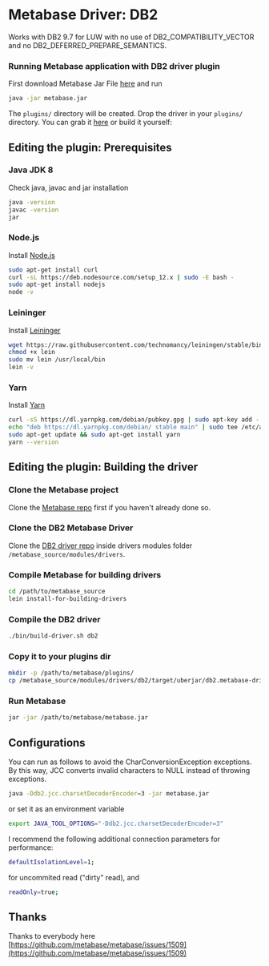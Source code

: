 
# Metabase Driver: DB2

Works with DB2 9.7 for LUW with no use of DB2_COMPATIBILITY_VECTOR and no DB2_DEFERRED_PREPARE_SEMANTICS. 

###  Running Metabase application with DB2 driver plugin
First download Metabase Jar File [here](https://metabase.com/start/other.html)  and run
```bash
java -jar metabase.jar
```
The `plugins/` directory will be created. Drop the driver in your `plugins/` directory. You can grab it [here](https://github.com/cabo40/metabase-db2-driver/releases/download/v0.1-alpha/db2.metabase-driver.jar) or build it yourself:

##  Editing the plugin: Prerequisites

### Java JDK 8
Check java, javac and jar installation
```bash
java -version
javac -version
jar
```

### Node.js
Install [Node.js]([https://nodejs.org](https://nodejs.org/))
```bash
sudo apt-get install curl
curl -sL https://deb.nodesource.com/setup_12.x | sudo -E bash -
sudo apt-get install nodejs
node -v 
```
### Leininger
Install [Leininger]([https://leiningen.org/](https://leiningen.org/))
```bash
wget https://raw.githubusercontent.com/technomancy/leiningen/stable/bin/lein
chmod +x lein
sudo mv lein /usr/local/bin
lein -v
```

### Yarn
Install [Yarn]([https://yarnpkg.com/lang/en/](https://yarnpkg.com/lang/en/))
```bash
curl -sS https://dl.yarnpkg.com/debian/pubkey.gpg | sudo apt-key add -
echo "deb https://dl.yarnpkg.com/debian/ stable main" | sudo tee /etc/apt/sources.list.d/yarn.list
sudo apt-get update && sudo apt-get install yarn
yarn --version
```

## Editing the plugin: Building the driver 

### Clone the Metabase project

Clone the [Metabase repo](https://github.com/metabase/metabase) first if you haven't already done so.

### Clone the DB2 Metabase Driver

Clone the [DB2 driver repo](https://github.com/alisonrafael/metabase-db2-driver) inside drivers modules folder `/metabase_source/modules/drivers`.

### Compile Metabase for building drivers
```bash
cd /path/to/metabase_source
lein install-for-building-drivers
```

### Compile the DB2 driver
```bash
./bin/build-driver.sh db2
```

### Copy it to your plugins dir
```bash
mkdir -p /path/to/metabase/plugins/
cp /metabase_source/modules/drivers/db2/target/uberjar/db2.metabase-driver.jar /path/to/metabase/plugins/
```

### Run Metabase

```bash
jar -jar /path/to/metabase/metabase.jar
```

## Configurations

You can run as follows to avoid the CharConversionException exceptions. By this way, JCC converts invalid characters to NULL instead of throwing exceptions.

```bash
java -Ddb2.jcc.charsetDecoderEncoder=3 -jar metabase.jar
```

or set it as an environment variable  

```bash
export JAVA_TOOL_OPTIONS="-Ddb2.jcc.charsetDecoderEncoder=3"
```

I recommend the following additional connection parameters for performance:

```bash
defaultIsolationLevel=1;
```
for uncommited read ("dirty" read), and

```bash
readOnly=true;
```


## Thanks
Thanks to everybody here [https://github.com/metabase/metabase/issues/1509](https://github.com/metabase/metabase/issues/1509)
